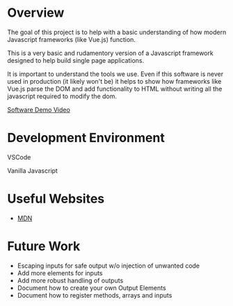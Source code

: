 # Overview

The goal of this project is to help with a basic understanding of how modern Javascript frameworks (like Vue.js) function. 

This is a very basic and rudamentory version of a Javascript framework designed to help build single page applications. 

It is important to understand the tools we use. Even if this software is never used in production (it likely won't be) it helps to show how frameworks like Vue.js parse the DOM and add functionality to HTML without writing all the javascript required to modify the dom. 

[Software Demo Video](https://youtu.be/c-vtJ__ZCuc)

# Development Environment

VSCode 

Vanilla Javascript 

# Useful Websites



- [MDN](https://developer.mozilla.org/en-US/docs/Web/JavaScript)


# Future Work



- Escaping inputs for safe output w/o injection of unwanted code
- Add more elements for inputs
- Add more robust handling of outputs
- Document how to create your own Output Elements
- Document how to register methods, arrays and inputs
